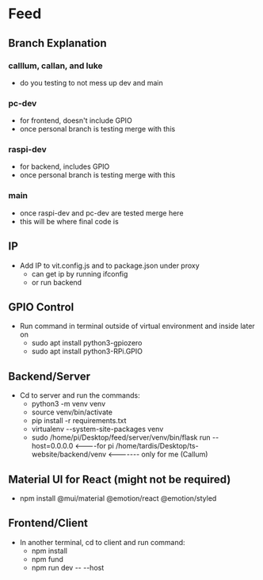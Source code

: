 # Feed 

## Branch Explanation

### calllum, callan, and luke
- do you testing to not mess up dev and main
### pc-dev
- for frontend, doesn't include GPIO
- once personal branch is testing merge with this
### raspi-dev
- for backend, includes GPIO
- once personal branch is testing merge with this
### main
- once raspi-dev and pc-dev are tested merge here
- this will be where final code is

## IP
- Add IP to vit.config.js and to package.json under proxy
    - can get ip by running ifconfig
    - or run backend 

## GPIO Control
- Run command in terminal outside of virtual environment and inside later on
    - sudo apt install python3-gpiozero
    - sudo apt install python3-RPi.GPIO

## Backend/Server
- Cd to server and run the commands:
    - python3 -m venv venv
    - source venv/bin/activate
    - pip install -r requirements.txt
    - virtualenv --system-site-packages venv
    - sudo /home/pi/Desktop/feed/server/venv/bin/flask run --host=0.0.0.0 <----for pi
    /home/tardis/Desktop/ts-website/backend/venv  <------- only for me (Callum)

## Material UI for React (might not be required)
- npm install @mui/material @emotion/react @emotion/styled

## Frontend/Client
- In another terminal, cd to client and run command:
    - npm install
    - npm fund
    - npm run dev -- --host  

